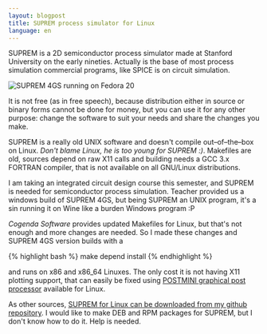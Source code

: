 ```yaml
---
layout: blogpost
title: SUPREM process simulator for Linux
language: en
---
```


SUPREM is a 2D semiconductor process simulator made at Stanford University on the early nineties. Actually is the base of most process simulation commercial programs, like SPICE is on circuit simulation.

![SUPREM 4GS running on Fedora 20]({{site.url}}/assets/img/posts/2014-04-15-suprem-process-simulator-for-linux-0.png "SUPREM 4GS running on Fedora 20")

It is not free (as in free speech), because distribution either in source or binary forms cannot be done for money, but you can use it for any other purpose: change the software to suit your needs and share the changes you make.

SUPREM is a really old UNIX software and doesn't compile out&ndash;of&ndash;the&ndash;box on Linux. *Don't blame Linux, he is too young for SUPREM :)*. Makefiles are old, sources depend on raw X11 calls and building needs a GCC 3.x FORTRAN compiler, that is not available on all GNU/Linux distributions.

I am taking an integrated circuit design course this semester, and SUPREM is needed for semiconductor process simulation. Teacher provided us a windows build of SUPREM 4GS, but being SUPREM an UNIX program, it's a sin running it on Wine like a burden Windows program :P

*Cogenda Software* provides updated Makefiles for Linux, but that's not enough and more changes are needed. So I made these changes and SUPREM 4GS version builds with a

{% highlight bash %}
make depend install
{% endhighlight %}

and runs on x86 and x86_64 Linuxes. The only cost it is not having X11 plotting support, that can easily be fixed using [POSTMINI graphical post processor](https://home.comcast.net/~john.faricelli/tcad.htm) available for Linux.

As other sources, [SUPREM for Linux can be downloaded from my github repository](https://github.com/rafael1193/suprem4gs). I would like to make DEB and RPM packages for SUPREM, but I don't know how to do it. Help is needed.
